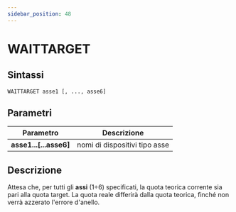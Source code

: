 ```yaml
---
sidebar_position: 48
---
```


# WAITTARGET

## Sintassi

  ```
 WAITTARGET asse1 [, ..., asse6] 
  ```

## Parametri
|Parametro                 | Descrizione                     |                
|--------------------------|---------------------------------|
| **asse1...[...asse6]**   | nomi di dispositivi tipo asse   |         

## Descrizione
Attesa che, per tutti gli **assi** (1÷6) specificati, la quota teorica corrente sia pari alla quota target. La quota reale differirà dalla quota teorica, finché non verrà azzerato l'errore d'anello.
